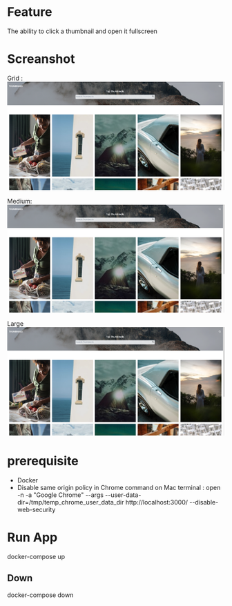 # Feature
The ability to click a thumbnail and open it fullscreen

# Screanshot

Grid :
![Screenshot](/screanshot/grid.png)

Medium:
![Screenshot](/screanshot/grid.png)

Large
![Screenshot](/screanshot/grid.png)

# prerequisite

- Docker
- Disable same origin policy in Chrome
command on Mac terminal :  open -n -a "Google Chrome" --args --user-data-dir=/tmp/temp_chrome_user_data_dir http://localhost:3000/ --disable-web-security 


# Run App

docker-compose up

## Down

docker-compose down
